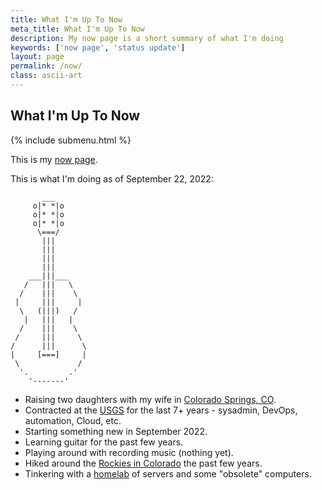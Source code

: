 ```yaml
---
title: What I'm Up To Now
meta_title: What I'm Up To Now
description: My now page is a short summary of what I'm doing
keywords: ['now page', 'status update']
layout: page
permalink: /now/
class: ascii-art
---
```

## What I'm Up To Now

{% include submenu.html %}

This is my [now page](https://nownownow.com/about).

This is what I'm doing as of September 22, 2022:

```ascii-art-right
       ___
     o|* *|o
     o|* *|o
     o|* *|o
      \===/
       |||
       |||
       |||
       |||
    ___|||___
   /   |||   \
  /    |||    \
 |     |||     |
  \   (|||)   /
   |   |||   |
  /    |||    \
 /     |||     \
/      |||      \
|     [===]     |
 \             /
  '.         .'
    '-------'
```

* Raising two daughters with my wife in [Colorado Springs, CO](https://en.wikipedia.org/wiki/Colorado_Springs%2C_Colorado).
* Contracted at the [USGS](https://www.usgs.gov/)
  for the last 7+ years - sysadmin, DevOps, automation, Cloud, etc.
* Starting something new in September 2022.
* Learning guitar for the past few years.
* Playing around with recording music (nothing yet).
* Hiked around the [Rockies in Colorado](/photos) the past few years.
* Tinkering with a [homelab](/homelab) of servers and some "obsolete" computers.

